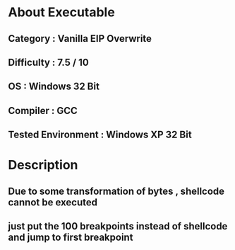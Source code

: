 
# About Executable

## Category : Vanilla EIP Overwrite

## Difficulty : 7.5 / 10

## OS : Windows 32 Bit 

## Compiler : GCC

## Tested Environment : Windows XP 32 Bit

# Description

## Due to some transformation of bytes , shellcode cannot be executed
## just put the 100 breakpoints instead of shellcode and jump to first breakpoint


